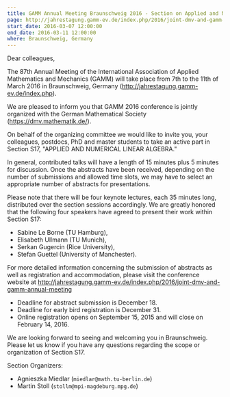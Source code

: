 ```yaml
---
title: GAMM Annual Meeting Braunschweig 2016 - Section on Applied and Numerical Linear Algebra
page: http://jahrestagung.gamm-ev.de/index.php/2016/joint-dmv-and-gamm-annual-meeting
start_date: 2016-03-07 12:00:00
end_date: 2016-03-11 12:00:00
where: Braunschweig, Germany
---
```


Dear colleagues,

The 87th Annual Meeting of the International Association of Applied
Mathematics and Mechanics (GAMM) will take place from 7th to the 11th
of March 2016 in Braunschweig, Germany
(<http://jahrestagung.gamm-ev.de/index.php>).

We are pleased to inform you that GAMM 2016 conference is jointly
organized with the German Mathematical Society
(<https://dmv.mathematik.de/>).


On behalf of the organizing committee we would like to invite you, your
colleagues, postdocs, PhD and master students to take an active part in
Section S17, "APPLIED AND NUMERICAL LINEAR ALGEBRA."

In general, contributed talks will have a length of 15 minutes plus 5
minutes for discussion. Once the abstracts have been received, depending
on the number of submissions and allowed time slots, we may have to select
an appropriate number of abstracts for presentations.

Please note that there will be four keynote lectures, each 35 minutes long,
distributed over the section sessions accordingly. We are greatly honored
that the following four speakers have agreed to present their work within
Section S17:

- Sabine Le Borne (TU Hamburg),
- Elisabeth Ullmann (TU Munich),
- Serkan Gugercin (Rice University),
- Stefan Guettel (University of Manchester).

For more detailed information concerning the submission of abstracts
as well as registration and accommodation, please visit the conference
website at <http://jahrestagung.gamm-ev.de/index.php/2016/joint-dmv-and-gamm-annual-meeting>


- Deadline for abstract submission is December 18.
- Deadline for early bird registration is December 31.
- Online registration opens on September 15, 2015 and will close on
  February 14, 2016.

We are looking forward to seeing and welcoming you in Braunschweig. Please
let us know if you have any questions regarding the scope or organization
of Section S17.

Section Organizers:

- Agnieszka Miedlar (`miedlar@math.tu-berlin.de`)
- Martin Stoll (`stollm@mpi-magdeburg.mpg.de`)

